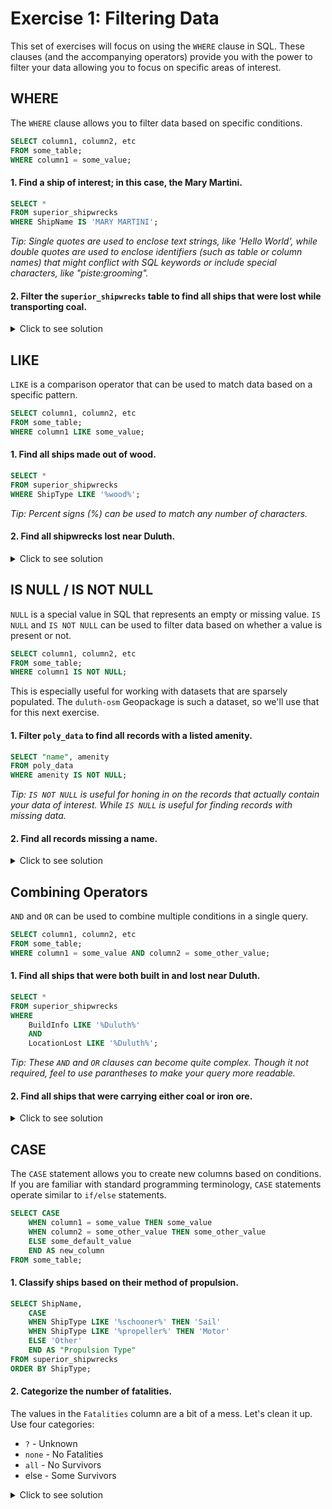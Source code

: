 # Exercise 1: Filtering Data

This set of exercises will focus on using the `WHERE` clause in SQL. These clauses (and the accompanying operators) provide you with the power to filter your data allowing you to focus on specific areas of interest.

## WHERE

The `WHERE` clause allows you to filter data based on specific conditions.

```sql
SELECT column1, column2, etc
FROM some_table;
WHERE column1 = some_value;
```

#### 1. Find a ship of interest; in this case, the Mary Martini.

```sql
SELECT *
FROM superior_shipwrecks
WHERE ShipName IS 'MARY MARTINI';
```

_Tip: Single quotes are used to enclose text strings, like 'Hello World', while double quotes are used to enclose identifiers (such as table or column names) that might conflict with SQL keywords or include special characters, like "piste:grooming"._

#### 2. Filter the `superior_shipwrecks` table to find all ships that were lost while transporting coal.

<details>
  <summary>Click to see solution</summary>

```sql
SELECT *
FROM superior_shipwrecks
WHERE Cargo IS 'coal';
```

</details>

## LIKE

`LIKE` is a comparison operator that can be used to match data based on a specific pattern.

```sql
SELECT column1, column2, etc
FROM some_table;
WHERE column1 LIKE some_value;
```

#### 1. Find all ships made out of wood.

```sql
SELECT *
FROM superior_shipwrecks
WHERE ShipType LIKE '%wood%';
```

_Tip: Percent signs (%) can be used to match any number of characters._

#### 2. Find all shipwrecks lost near Duluth.

<details>
  <summary>Click to see solution</summary>

```sql
SELECT *
FROM superior_shipwrecks
WHERE LocationLost LIKE '%Duluth%';
```

</details>

## IS NULL / IS NOT NULL

`NULL` is a special value in SQL that represents an empty or missing value. `IS NULL` and `IS NOT NULL` can be used to filter data based on whether a value is present or not.

```sql
SELECT column1, column2, etc
FROM some_table;
WHERE column1 IS NOT NULL;
```

This is especially useful for working with datasets that are sparsely populated. The `duluth-osm` Geopackage is such a dataset, so we'll use that for this next exercise.

#### 1. Filter `poly_data` to find all records with a listed amenity.

```sql
SELECT "name", amenity
FROM poly_data
WHERE amenity IS NOT NULL;
```

_Tip: `IS NOT NULL` is useful for honing in on the records that actually contain your data of interest. While `IS NULL` is useful for finding records with missing data._

#### 2. Find all records missing a name.

<details>
  <summary>Click to see solution</summary>

```sql
SELECT "name"
FROM poly_data
WHERE "name" IS NULL;
```

</details>

## Combining Operators

`AND` and `OR` can be used to combine multiple conditions in a single query.

```sql
SELECT column1, column2, etc
FROM some_table;
WHERE column1 = some_value AND column2 = some_other_value;
```

#### 1. Find all ships that were both built in and lost near Duluth.

```sql
SELECT *
FROM superior_shipwrecks
WHERE
    BuildInfo LIKE '%Duluth%'
    AND
    LocationLost LIKE '%Duluth%';
```

_Tip: These `AND` and `OR` clauses can become quite complex. Though it not required, feel to use parantheses to make your query more readable._

#### 2. Find all ships that were carrying either coal or iron ore.

<details>
  <summary>Click to see solution</summary>

```sql
SELECT *
FROM superior_shipwrecks
WHERE Cargo = 'coal' OR Cargo = 'iron ore';
```

</details>

## CASE

The `CASE` statement allows you to create new columns based on conditions. If you are familiar with standard programming terminology, `CASE` statements operate similar to `if/else` statements.

```sql
SELECT CASE
    WHEN column1 = some_value THEN some_value
    WHEN column2 = some_other_value THEN some_other_value
    ELSE some_default_value
    END AS new_column
FROM some_table;
```

#### 1. Classify ships based on their method of propulsion.

```sql
SELECT ShipName,
    CASE
    WHEN ShipType LIKE '%schooner%' THEN 'Sail'
    WHEN ShipType LIKE '%propeller%' THEN 'Motor'
    ELSE 'Other'
    END AS "Propulsion Type"
FROM superior_shipwrecks
ORDER BY ShipType;
```

#### 2. Categorize the number of fatalities.

The values in the `Fatalities` column are a bit of a mess. Let's clean it up.
Use four categories:

- `?` - Unknown
- `none` - No Fatalities
- `all` - No Survivors
- else - Some Survivors

<details>
  <summary>Click to see solution</summary>

```sql
SELECT ShipName,
    CASE
    WHEN Fatalities LIKE '%?%' THEN 'Unknown'
    WHEN Fatalities LIKE '%none%' THEN 'No Fatalities'
    WHEN Fatalities LIKE '%all%' THEN 'No Survivors'
    ELSE 'Some Survivors'
    END AS "Fatalities Cleaned"
FROM superior_shipwrecks;
```

</details>
